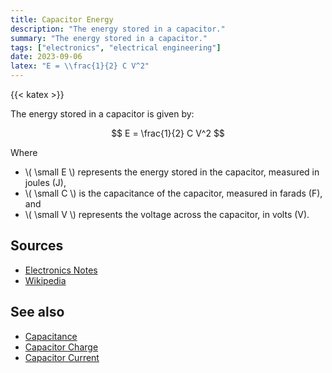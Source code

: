```yaml
---
title: Capacitor Energy
description: "The energy stored in a capacitor."
summary: "The energy stored in a capacitor."
tags: ["electronics", "electrical engineering"]
date: 2023-09-06
latex: "E = \\frac{1}{2} C V^2"
---
```


{{< katex >}}

The energy stored in a capacitor is given by:

$$ E = \frac{1}{2} C V^2 $$

Where

- \\( \small E \\) represents the energy stored in the capacitor, measured in joules (J),
- \\( \small C \\) is the capacitance of the capacitor, measured in farads (F), and
- \\( \small V \\) represents the voltage across the capacitor, in volts (V).

## Sources

- [Electronics Notes](https://www.electronics-notes.com/articles/basic_concepts/capacitance/capacitor-formulas-equations.php)
- [Wikipedia](https://en.wikipedia.org/wiki/Capacitor)

## See also

- [Capacitance](/formulas/capacitance/)
- [Capacitor Charge](/formulas/capacitor-charge/)
- [Capacitor Current](/formulas/capacitor-current/)